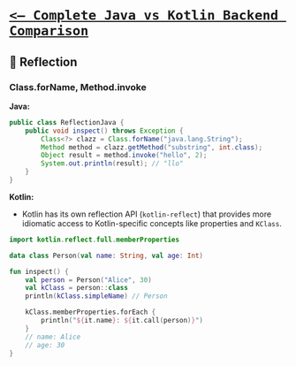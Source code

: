 # [`<— Complete Java vs Kotlin Backend Comparison`](../JavaVsKotlin.md)

## 🧭 Reflection

### Class.forName, Method.invoke

**Java:**

```java
public class ReflectionJava {
    public void inspect() throws Exception {
        Class<?> clazz = Class.forName("java.lang.String");
        Method method = clazz.getMethod("substring", int.class);
        Object result = method.invoke("hello", 2);
        System.out.println(result); // "llo"
    }
}
```

**Kotlin:**

- Kotlin has its own reflection API (`kotlin-reflect`) that provides more idiomatic access to Kotlin-specific concepts like properties and `KClass`.

```kotlin
import kotlin.reflect.full.memberProperties

data class Person(val name: String, val age: Int)

fun inspect() {
    val person = Person("Alice", 30)
    val kClass = person::class
    println(kClass.simpleName) // Person

    kClass.memberProperties.forEach {
        println("${it.name}: ${it.call(person)}")
    }
    // name: Alice
    // age: 30
}
```
